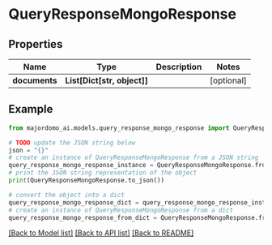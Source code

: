 # QueryResponseMongoResponse


## Properties

Name | Type | Description | Notes
------------ | ------------- | ------------- | -------------
**documents** | **List[Dict[str, object]]** |  | [optional] 

## Example

```python
from majordomo_ai.models.query_response_mongo_response import QueryResponseMongoResponse

# TODO update the JSON string below
json = "{}"
# create an instance of QueryResponseMongoResponse from a JSON string
query_response_mongo_response_instance = QueryResponseMongoResponse.from_json(json)
# print the JSON string representation of the object
print(QueryResponseMongoResponse.to_json())

# convert the object into a dict
query_response_mongo_response_dict = query_response_mongo_response_instance.to_dict()
# create an instance of QueryResponseMongoResponse from a dict
query_response_mongo_response_from_dict = QueryResponseMongoResponse.from_dict(query_response_mongo_response_dict)
```
[[Back to Model list]](../README.md#documentation-for-models) [[Back to API list]](../README.md#documentation-for-api-endpoints) [[Back to README]](../README.md)


